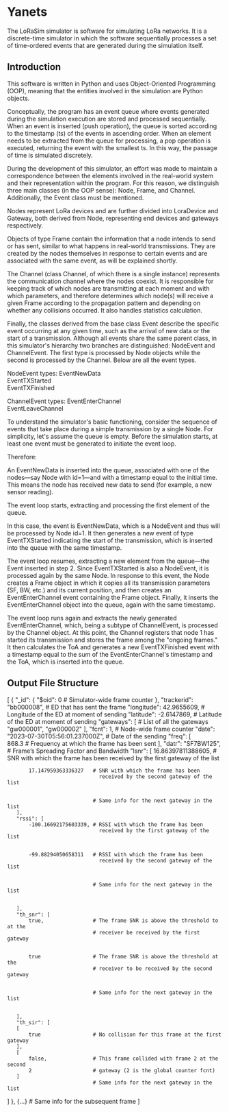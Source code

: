 # Yanets

The LoRaSim simulator is software for simulating LoRa networks. It is a discrete-time simulator in which the software sequentially processes a set of time-ordered events that are generated during the simulation itself.

## Introduction

This software is written in Python and uses Object-Oriented Programming (OOP), meaning that the entities involved in the simulation are Python objects.

Conceptually, the program has an event queue where events generated during the simulation execution are stored and processed sequentially. When an event is inserted (push operation), the queue is sorted according to the timestamp (ts) of the events in ascending order. When an element needs to be extracted from the queue for processing, a pop operation is executed, returning the event with the smallest ts. In this way, the passage of time is simulated discretely.

During the development of this simulator, an effort was made to maintain a correspondence between the elements involved in the real-world system and their representation within the program. For this reason, we distinguish three main classes (in the OOP sense): Node, Frame, and Channel. Additionally, the Event class must be mentioned.

Nodes represent LoRa devices and are further divided into LoraDevice and Gateway, both derived from Node, representing end devices and gateways respectively.

Objects of type Frame contain the information that a node intends to send or has sent, similar to what happens in real-world transmissions. They are created by the nodes themselves in response to certain events and are associated with the same event, as will be explained shortly.

The Channel (class Channel, of which there is a single instance) represents the communication channel where the nodes coexist. It is responsible for keeping track of which nodes are transmitting at each moment and with which parameters, and therefore determines which node(s) will receive a given Frame according to the propagation pattern and depending on whether any collisions occurred. It also handles statistics calculation.

Finally, the classes derived from the base class Event describe the specific event occurring at any given time, such as the arrival of new data or the start of a transmission. Although all events share the same parent class, in this simulator's hierarchy two branches are distinguished: NodeEvent and ChannelEvent. The first type is processed by Node objects while the second is processed by the Channel. Below are all the event types.

NodeEvent types:
EventNewData  
EventTXStarted  
EventTXFinished

ChannelEvent types:
EventEnterChannel  
EventLeaveChannel

To understand the simulator's basic functioning, consider the sequence of events that take place during a simple transmission by a single Node. For simplicity, let's assume the queue is empty. Before the simulation starts, at least one event must be generated to initiate the event loop.

Therefore:

An EventNewData is inserted into the queue, associated with one of the nodes—say Node with id=1—and with a timestamp equal to the initial time. This means the node has received new data to send (for example, a new sensor reading).

The event loop starts, extracting and processing the first element of the queue.

In this case, the event is EventNewData, which is a NodeEvent and thus will be processed by Node id=1. It then generates a new event of type EventTXStarted indicating the start of the transmission, which is inserted into the queue with the same timestamp.

The event loop resumes, extracting a new element from the queue—the Event inserted in step 2. Since EventTXStarted is also a NodeEvent, it is processed again by the same Node. In response to this event, the Node creates a Frame object in which it copies all its transmission parameters (SF, BW, etc.) and its current position, and then creates an EventEnterChannel event containing the Frame object. Finally, it inserts the EventEnterChannel object into the queue, again with the same timestamp.

The event loop runs again and extracts the newly generated EventEnterChannel, which, being a subtype of ChannelEvent, is processed by the Channel object. At this point, the Channel registers that node 1 has started its transmission and stores the frame among the "ongoing frames." It then calculates the ToA and generates a new EventTXFinished event with a timestamp equal to the sum of the EventEnterChannel's timestamp and the ToA, which is inserted into the queue.

## Output File Structure

[
   {
       "_id": {
           "$oid": 0            # Simulator-wide frame counter
       },
       "trackerid": "bb000008", # ED that has sent the frame
       "longitude": 42.9655609, # Longitude of the ED at moment of sending 
       "latitude": -2.6147869,  # Latitude of the ED at moment of sending
       "gateways": [            # List of all the gateways
           "gw000001",
           "gw000002"
       ],
       "fcnt": 1,               # Node-wide frame counter
       "date": "2023-07-30T05:56:01.237000Z", # Date of the sending
       "freq": [                
           868.3                # Frequency at which the frame has been sent
       ],
       "datr": "SF7BW125",      # Frame’s Spreading Factor and Bandwidth
       "lsnr": [
           16.86397811388605,   # SNR with which the frame has been
                                  received by the first gateway of the list


           17.147959363336327   # SNR with which the frame has been
                                  received by the second gateway of the list


                                # Same info for the next gateway in the list
       ],
       "rssi": [
           -100.16692175603339, # RSSI with which the frame has been
                                  received by the first gateway of the list


           -99.88294050658311   # RSSI with which the frame has been
                                  received by the second gateway of the list


                                # Same info for the next gateway in the list


       ],
       "th_snr": [              
           true,                # The frame SNR is above the threshold to at the
                                # receiver be received by the first gateway 


           true                 # The frame SNR is above the threshold at the 
                                # receiver to be received by the second gateway


                                # Same info for the next gateway in the list


       ],
       "th_sir": [
       [
           true                 # No collision for this frame at the first gateway
       ],
       [
           false,               # This frame collided with frame 2 at the second 
           2                    # gateway (2 is the global counter fcnt)
       ]
                                # Same info for the next gateway in the list
   ]
},
{...} # Same info for the subsequent frame
]
